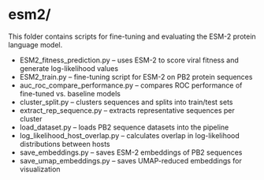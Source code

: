 # esm2/

This folder contains scripts for fine-tuning and evaluating the ESM-2 protein language model.

- ESM2_fitness_prediction.py – uses ESM-2 to score viral fitness and generate log-likelihood values 
- ESM2_train.py – fine-tuning script for ESM-2 on PB2 protein sequences  
- auc_roc_compare_performance.py – compares ROC performance of fine-tuned vs. baseline models  
- cluster_split.py – clusters sequences and splits into train/test sets
- extract_rep_sequence.py – extracts representative sequences per cluster  
- load_dataset.py – loads PB2 sequence datasets into the pipeline
- log_likelihood_host_overlap.py – calculates overlap in log-likelihood distributions between hosts  
- save_embeddings.py – saves ESM-2 embeddings of PB2 sequences
- save_umap_embeddings.py – saves UMAP-reduced embeddings for visualization  
